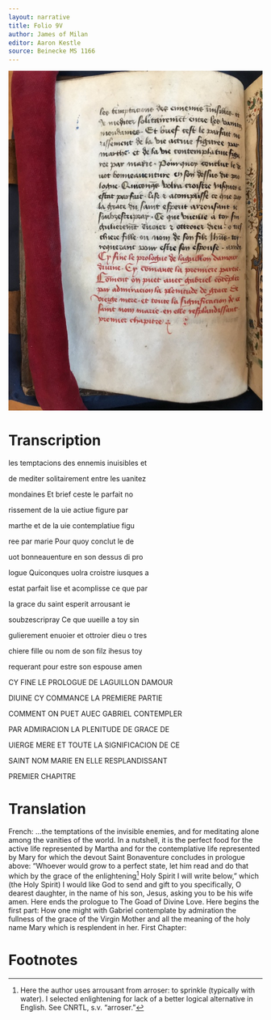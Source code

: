 ```yaml
---
layout: narrative
title: Folio 9V
author: James of Milan
editor: Aaron Kestle
source: Beinecke MS 1166
---
```


![Beinecke MS 1166 Folio 9V](https://raw.githubusercontent.com/oldfrenchtexts/L-aiguillon-d-amour-divine/master/assets/9V.jpg)

# Transcription

les temptacions des ennemis inuisibles et

de mediter solitairement entre les uanitez

mondaines Et brief ceste le parfait no

rissement de la uie actiue figure par

marthe et de la uie contemplatiue figu

ree par marie Pour quoy conclut le de

uot bonneauenture en son dessus di pro

logue Quiconques uolra croistre iusques a

estat parfait lise et acomplisse ce que par

la grace du saint esperit arrousant ie

soubzescripray Ce que uueille a toy sin

gulierement enuoier et ottroier dieu o tres

chiere fille ou nom de son filz ihesus toy

requerant pour estre son espouse amen

CY FINE LE PROLOGUE DE LAGUILLON DAMOUR 

DIUINE CY COMMANCE LA PREMIERE PARTIE

COMMENT ON PUET AUEC GABRIEL CONTEMPLER

PAR ADMIRACION LA PLENITUDE DE GRACE DE

UIERGE MERE ET TOUTE LA SIGNIFICACION DE CE

SAINT NOM MARIE EN ELLE RESPLANDISSANT

PREMIER CHAPITRE

# Translation

French: …the temptations of the invisible enemies, and for meditating alone among the vanities of the world. In a nutshell, it is the perfect food for the active life represented by Martha and for the contemplative life represented by Mary for which the devout Saint Bonaventure concludes in prologue above: “Whoever would grow to a perfect state, let him read and do that which by the grace of the enlightening[^1] Holy Spirit I will write below,” which (the Holy Spirit) I would like God to send and gift to you specifically, O dearest daughter, in the name of his son, Jesus, asking you to be his wife amen. Here ends the prologue to The Goad of Divine Love. Here begins the first part: How one might with Gabriel contemplate by admiration the fullness of the grace of the Virgin Mother and all the meaning of the holy name Mary which is resplendent in her. First Chapter:

# Footnotes

[^1]: Here the author uses arrousant from arroser: to sprinkle (typically with water). I selected enlightening for lack of a better logical alternative in English. See CNRTL, s.v. “arroser.”
